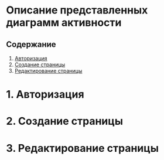 # Описание представленных диаграмм активности

## Содержание  
1. [Авторизация](#1-Авторизация)
2. [Создание страницы](#2-Создание-страницы)
3. [Редактирование страницы](#3-Редактирование-страницы)

# 1. Авторизация
# 2. Создание страницы 
# 3. Редактирование страницы
